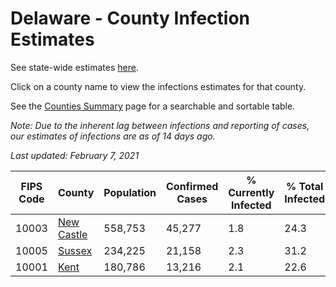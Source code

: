 # Delaware - County Infection Estimates

See state-wide estimates [here](/infections/us-de).

Click on a county name to view the infections estimates for that county.

See the [Counties Summary](/infections/summary-counties) page for a searchable and sortable table.

*Note: Due to the inherent lag between infections and reporting of cases, our estimates of infections are as of 14 days ago.*

*Last updated: February 7, 2021*

|   FIPS Code |                   County |   Population |   Confirmed Cases |   % Currently Infected |   % Total Infected |
|-------------|--------------------------|--------------|-------------------|------------------------|--------------------|
|       10003 | [New Castle](new-castle) |      558,753 |            45,277 |                    1.8 |               24.3 |
|       10005 |         [Sussex](sussex) |      234,225 |            21,158 |                    2.3 |               31.2 |
|       10001 |             [Kent](kent) |      180,786 |            13,216 |                    2.1 |               22.6 |